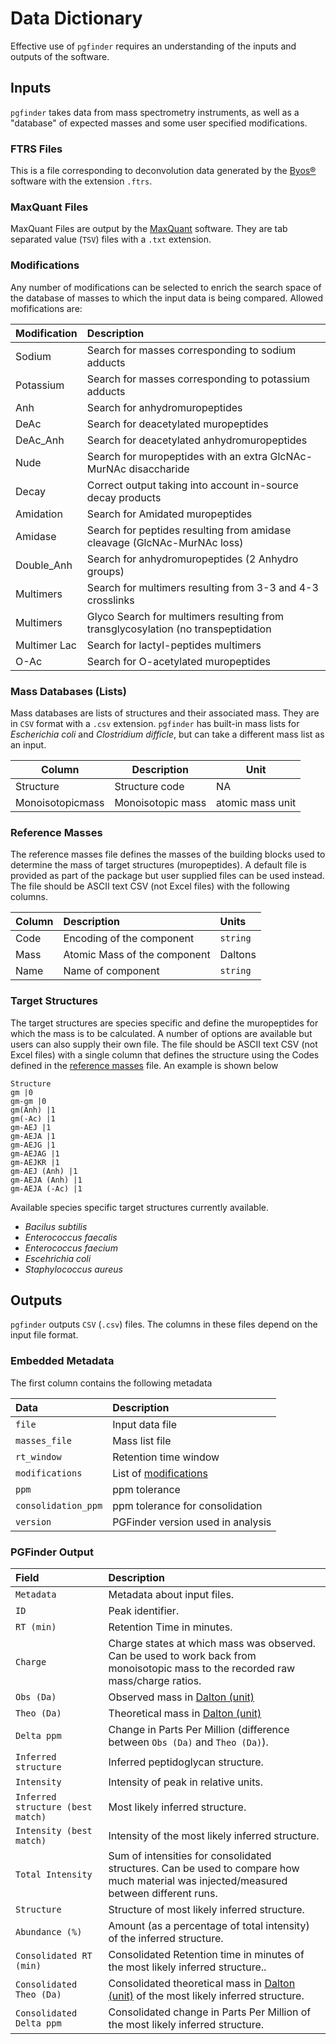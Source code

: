 # Data Dictionary

Effective use of `pgfinder` requires an understanding of the inputs and outputs of the software.

## Inputs

`pgfinder` takes data from mass spectrometry instruments, as well as a "database" of expected
masses and some user specified modifications.

### FTRS Files

This is a file corresponding to deconvolution data generated by the [Byos®](https://proteinmetrics.com/byos/)
 software with the extension `.ftrs`.

### MaxQuant Files

MaxQuant Files are output by the [MaxQuant](https://www.maxquant.org/) software. They are
tab separated value (`TSV`) files with a `.txt` extension.

### Modifications

Any number of modifications can be selected to enrich the search space of the database of masses
to which the input data is being compared. Allowed mofifications are:

| Modification | Description                                                                          |
|:-------------|:-------------------------------------------------------------------------------------|
| Sodium       | Search for masses corresponding to sodium adducts                                    |
| Potassium    | Search for masses corresponding to potassium adducts                                 |
| Anh          | Search for anhydromuropeptides                                                       |
| DeAc         | Search for deacetylated muropeptides                                                 |
| DeAc_Anh     | Search for deacetylated anhydromuropeptides                                          |
| Nude         | Search for muropeptides with an extra GlcNAc-MurNAc disaccharide                     |
| Decay        | Correct output taking into account in-source decay products                          |
| Amidation    | Search for Amidated muropeptides                                                     |
| Amidase      | Search for peptides resulting from amidase cleavage (GlcNAc-MurNAc loss)             |
| Double_Anh   | Search for anhydromuropeptides (2 Anhydro groups)                                    |
| Multimers    | Search for multimers resulting from 3-3 and 4-3 crosslinks                           |
| Multimers    | Glyco	Search for multimers resulting from transglycosylation (no transpeptidation |
| Multimer Lac | Search for lactyl-peptides multimers                                                 |
| O-Ac         | Search for O-acetylated muropeptides                                                 |

### Mass Databases (Lists)

Mass databases are lists of structures and their associated mass. They are in `CSV` format
with a `.csv` extension. `pgfinder` has built-in mass lists for *Escherichia coli* and
*Clostridium difficle*, but can take a different mass list as an input.

| Column           | Description       | Unit             |
|------------------|-------------------|------------------|
| Structure        | Structure code    | NA               |
| Monoisotopicmass | Monoisotopic mass | atomic mass unit |

### Reference Masses

The reference masses file defines the masses of the building blocks used to determine the mass of target structures
(muropeptides). A default file is provided as part of the package but user supplied files can be used instead. The file
should be ASCII text CSV (not Excel files) with the following columns.

| Column | Description                  | Units    |
|:-------|:-----------------------------|:---------|
| Code   | Encoding of the component    | `string` |
| Mass   | Atomic Mass of the component | Daltons  |
| Name   | Name of component            | `string` |


### Target Structures

The target structures are species specific and define the muropeptides for which the mass is to be calculated. A number
of options are available but users can also supply their own file. The file should be ASCII text CSV (not Excel files)
with a single column that defines the structure using the Codes defined in the [reference masses](#reference_masses)
file. An example is shown below

```
Structure
gm |0
gm-gm |0
gm(Anh) |1
gm(-Ac) |1
gm-AEJ |1
gm-AEJA |1
gm-AEJG |1
gm-AEJAG |1
gm-AEJKR |1
gm-AEJ (Anh) |1
gm-AEJA (Anh) |1
gm-AEJA (-Ac) |1
```

Available species specific target structures currently available.

+ _Bacilus subtilis_
+ _Enterococcus faecalis_
+ _Enterococcus faecium_
+ _Escehrichia coli_
+ _Staphylococcus aureus_


## Outputs

`pgfinder` outputs `CSV` (`.csv`) files. The columns in these files depend on the input file format.


### Embedded Metadata

The first column contains the following metadata

| Data                | Description                             |
|:--------------------|:----------------------------------------|
| `file`              | Input data file                         |
| `masses_file`       | Mass list file                          |
| `rt_window`         | Retention time window                   |
| `modifications`     | List of [modifications](#modifications) |
| `ppm`               | ppm tolerance                           |
| `consolidation_ppm` | ppm tolerance for consolidation         |
| `version`           | PGFinder version used in analysis       |

### PGFinder Output

| Field                             | Description                                                                                   |
|:----------------------------------|:----------------------------------------------------------------------------------------------|
| `Metadata`                        | Metadata about input files.                                                                   |
| `ID`                              | Peak identifier.                                                                              |
| `RT (min)`                        | Retention Time in minutes.                                                                    |
| `Charge`                          | Charge states at which mass was observed. Can be used to work back from monoisotopic mass to the recorded raw mass/charge ratios.                                                                                            |
| `Obs (Da)`                        | Observed mass in [Dalton (unit)](https://en.wikipedia.org/wiki/Dalton_(unit))                 |
| `Theo (Da)`                       | Theoretical mass in  [Dalton (unit)](https://en.wikipedia.org/wiki/Dalton_(unit))             |
| `Delta ppm`                       | Change in Parts Per Million (difference between `Obs (Da)` and `Theo (Da)`).                                                                  |
| `Inferred structure`              | Inferred peptidoglycan structure.                                                             |
| `Intensity`                       | Intensity of peak in relative units.                                                                   |
| `Inferred structure (best match)` | Most likely inferred structure.                                                               |
| `Intensity (best match)`          | Intensity of the most likely inferred structure.                                              |
| `Total Intensity`                 | Sum of intensities for consolidated structures. Can be used to compare how much material was injected/measured between different runs.                                                                                             |
| `Structure`                       | Structure of most likely inferred structure.                                                                                |
| `Abundance (%)`                   | Amount (as a percentage of total intensity) of the inferred structure.                                              |
| `Consolidated RT (min)`           | Consolidated Retention time in minutes of the most likely inferred structure..                                                              |
| `Consolidated Theo (Da)`          | Consolidated theoretical mass in [Dalton (unit)](https://en.wikipedia.org/wiki/Dalton_(unit)) of the most likely inferred structure. |
| `Consolidated Delta ppm`          | Consolidated change in Parts Per Million of the most likely inferred structure.                                                     |
